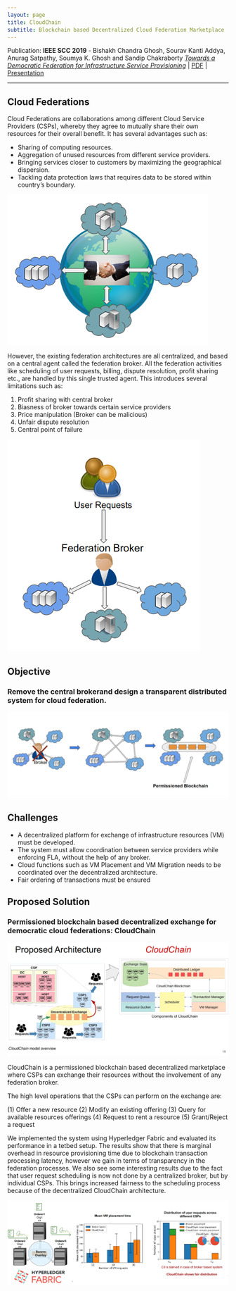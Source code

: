 ```yaml
---
layout: page
title: CloudChain
subtitle: Blockchain based Decentralized Cloud Federation Marketplace
---
```


Publication: **IEEE SCC 2019** - Bishakh Chandra Ghosh, Sourav Kanti Addya, Anurag Satpathy, Soumya K. Ghosh and Sandip Chakraborty *[Towards a Democratic Federation for Infrastructure Service Provisioning](https://ieeexplore.ieee.org/document/8813913)*  | [PDF](/assets/CloudChain.pdf) | [Presentation](/assets/CloudChainPPT.pdf)
<hr>


## Cloud Federations

Cloud Federations are collaborations among different Cloud Service Providers (CSPs), whereby they agree to mutually share their own resources for their overall benefit. It has several advantages such as:

* Sharing of computing resources.
* Aggregation of unused resources from different service providers.
* Bringing services closer to customers by maximizing the geographical dispersion.
* Tackling data protection laws that requires data to be stored within country’s boundary.

![cloudfederation](/assets/cloudchain/federation.png)


However, the existing federation architectures are all centralized, and based on a central agent called the federation broker. All the federation activities like scheduling of user requests, billing, dispute resolution, profit sharing etc., are handled by this single trusted agent. This introduces several limitations such as:

1. Profit sharing with central broker
2. Biasness of broker towards certain service providers
3. Price manipulation (Broker can be malicious)
4. Unfair dispute resolution
5. Central point of failure

![broker based federation](/assets/cloudchain/brokerbased.png)


## Objective

### Remove the central brokerand design a transparent distributed system for cloud federation.

![centralized to decentralized federation](/assets/cloudchain/centralizedtodecentralized.png)


## Challenges

* A decentralized platform for exchange of infrastructure resources (VM) must be developed.
* The system must allow coordination between service providers while enforcing FLA, without the help of any broker.
* Cloud functions such as VM Placement and VM Migration needs to be coordinated over the decentralized architecture.
* Fair ordering of transactions must be ensured

## Proposed Solution
### Permissioned blockchain based decentralized exchange for democratic cloud federations: CloudChain
![cloud chain architecture](/assets/cloudchain/architecture.png)

CloudChain is a permissioned blockchain based decentralized marketplace where CSPs can exchange their resources without the involvement of any federation broker.

The high level operations that the CSPs can perform on the exchange are:

(1) Offer a new resource (2) Modify an existing offering (3) Query for available resources offerings (4) Request to rent a resource (5) Grant/Reject a request


We implemented the system using Hyperledger Fabric and evaluated its performance in a tetbed setup. The results show that there is marginal overhead in resource provisioning time due to blockchain transaction processing latency, however we gain in terms of transparency in the federation processes. We also see some interesting results due to the fact that user request scheduling is now not done by a centralized broker, but by individual CSPs. This brings increased fairness to the scheduling process because of the decentralized CloudChain architecture. 

![cloud chain testbed and results](/assets/cloudchain/results.jpg)

